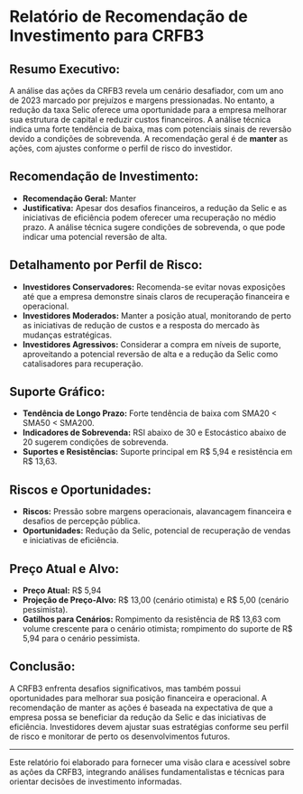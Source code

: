 
# Relatório de Recomendação de Investimento para CRFB3

## Resumo Executivo:
A análise das ações da CRFB3 revela um cenário desafiador, com um ano de 2023 marcado por prejuízos e margens pressionadas. No entanto, a redução da taxa Selic oferece uma oportunidade para a empresa melhorar sua estrutura de capital e reduzir custos financeiros. A análise técnica indica uma forte tendência de baixa, mas com potenciais sinais de reversão devido a condições de sobrevenda. A recomendação geral é de **manter** as ações, com ajustes conforme o perfil de risco do investidor.

## Recomendação de Investimento:
- **Recomendação Geral:** Manter
- **Justificativa:** Apesar dos desafios financeiros, a redução da Selic e as iniciativas de eficiência podem oferecer uma recuperação no médio prazo. A análise técnica sugere condições de sobrevenda, o que pode indicar uma potencial reversão de alta.

## Detalhamento por Perfil de Risco:
- **Investidores Conservadores:** Recomenda-se evitar novas exposições até que a empresa demonstre sinais claros de recuperação financeira e operacional.
- **Investidores Moderados:** Manter a posição atual, monitorando de perto as iniciativas de redução de custos e a resposta do mercado às mudanças estratégicas.
- **Investidores Agressivos:** Considerar a compra em níveis de suporte, aproveitando a potencial reversão de alta e a redução da Selic como catalisadores para recuperação.

## Suporte Gráfico:
- **Tendência de Longo Prazo:** Forte tendência de baixa com SMA20 < SMA50 < SMA200.
- **Indicadores de Sobrevenda:** RSI abaixo de 30 e Estocástico abaixo de 20 sugerem condições de sobrevenda.
- **Suportes e Resistências:** Suporte principal em R$ 5,94 e resistência em R$ 13,63.

## Riscos e Oportunidades:
- **Riscos:** Pressão sobre margens operacionais, alavancagem financeira e desafios de percepção pública.
- **Oportunidades:** Redução da Selic, potencial de recuperação de vendas e iniciativas de eficiência.

## Preço Atual e Alvo:
- **Preço Atual:** R$ 5,94
- **Projeção de Preço-Alvo:** R$ 13,00 (cenário otimista) e R$ 5,00 (cenário pessimista).
- **Gatilhos para Cenários:** Rompimento da resistência de R$ 13,63 com volume crescente para o cenário otimista; rompimento do suporte de R$ 5,94 para o cenário pessimista.

## Conclusão:
A CRFB3 enfrenta desafios significativos, mas também possui oportunidades para melhorar sua posição financeira e operacional. A recomendação de manter as ações é baseada na expectativa de que a empresa possa se beneficiar da redução da Selic e das iniciativas de eficiência. Investidores devem ajustar suas estratégias conforme seu perfil de risco e monitorar de perto os desenvolvimentos futuros.

---

Este relatório foi elaborado para fornecer uma visão clara e acessível sobre as ações da CRFB3, integrando análises fundamentalistas e técnicas para orientar decisões de investimento informadas.
